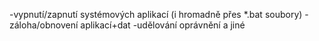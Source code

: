 -vypnutí/zapnutí systémových aplikací (i hromadně přes *.bat soubory)
-záloha/obnovení aplikací+dat
-udělování oprávnění
a jiné

